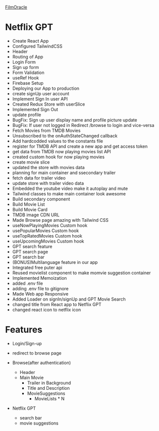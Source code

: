 [FilmOracle](https://filmoracle.netlify.app)

# Netflix GPT

- Create React App
- Configured TailwindCSS
- Header
- Routing of App
- Login Form
- Sign up form
- Form Validation
- useRef Hook
- Firebase Setup
- Deploying our App to production
- create signUp user account
- Implement Sign In user API
- Created Redux Store with userSlice
- Implemented Sign Out
- update profile 
- BugFix: Sign up user display name and profile picture update
- BugFix: If user not logged in Redirect /browse to login and vice-versa
- Fetch Movies from TMDB Movies 
- Unsubscribed to the onAuthStateChanged callback
- Add hardcodded values to the constants file
- register for TMDB API and create a new app and get access token 
- get data from TMDB now playing movies list API
- created custom hook for now playing movies
- create movie slice
- updated the store with movies data
- planning for main container and ssecondary trailer
- fetch data for trailer video 
- update store with trailer video data
- Embedded the youtube video make it autoplay and mute
- Tailwind classes to make main container look awesome
- Build secondary component
- Build Movie List
- Build Movie Card
- TMDB image CDN URL
- Made Browse page amazing with Tailwind CSS
- useNowPlayingMovies Custom hook
- usePopularMovies Custom hook
- useTopRatedMovies Custom hook
- useUpcomingMovies Custom hook
- GPT search feature
- GPT search page
- GPT search bar
- (BONUS)Multilanguage feature in our app
- Integrated free puter api 
- Reused movielist component to make momvie suggestion container
- Implemented Memoization
- added .env file
- adding .env file to gitignore
- Made Web app Responsive
- Added Loader on signIn/signUp and GPT Movie Search
- changed title from React app to Netflix GPT
- changed react icon to netflix icon

 
# Features
- Login/Sign-up
- redirect to browse page

- Browse(after authentication)
    - Header
    - Main Movie
        - Trailer in Background
        - Title and Description
        - MovieSuggestions
            - MovieLists * N
- Netflix GPT
    - search bar
    - movie suggestions

